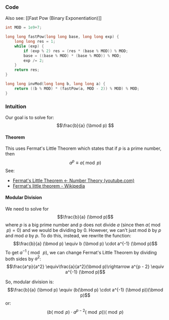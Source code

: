 ### Code
Also see: [[Fast Pow (Binary Exponentiation)]]

```cpp
int MOD = 1e9+7;

long long fastPow(long long base, long long exp) {
	long long res = 1;
	while (exp) {
		if (exp % 2) res = (res * (base % MOD)) % MOD;
		base = ((base % MOD) * (base % MOD)) % MOD;
		exp /= 2;
	}
	return res;
}

long long invMod(long long b, long long a) {
    return ((b % MOD) * (fastPow(a, MOD - 2)) % MOD) % MOD;
}
```
### Intuition
Our goal is to solve for:
$$\frac{b}{a} (\bmod p) $$
#### Theorem
This uses Fermat's Little Theorem which states that if $p$ is a prime number, then
$$a^p \equiv a(\bmod p)$$
See: 
* [Fermat's Little Theorem ← Number Theory (youtube.com)](https://www.youtube.com/watch?v=w0ZQvZLx2KA)
* [Fermat's little theorem - Wikipedia](https://en.wikipedia.org/wiki/Fermat%27s_little_theorem)

#### Modular Division
We need to solve for 
$$\frac{b}{a} (\bmod p)$$
where $p$ is a big prime number and p does not divide $a$ (since then $a(\bmod p)=0$) and we would be dividing by $0$. However, we can't just mod $b$ by $p$ and mod $a$ by $p$. To do this, instead, we rewrite the function:
$$\frac{b}{a} (\bmod p) \equiv b (\bmod p) \cdot a^{-1} (\bmod p)$$
To get $a^{-1} \; (\bmod\; p)$, we can change Fermat's Little Theorem by dividing both sides by $a^2$:
$$\frac{a^p}{a^2} \equiv\frac{a}{a^2}(\bmod p)\rightarrow a^{p - 2}  \equiv a^{-1} (\bmod p)$$

So, modular division is:
$$\frac{b}{a} (\bmod p) \equiv (b(\bmod p) \cdot a^{-1} (\bmod p))(\bmod p)$$
or:
$$(b (\bmod p) \cdot a^{p-2} (\bmod p)) (\bmod p)$$